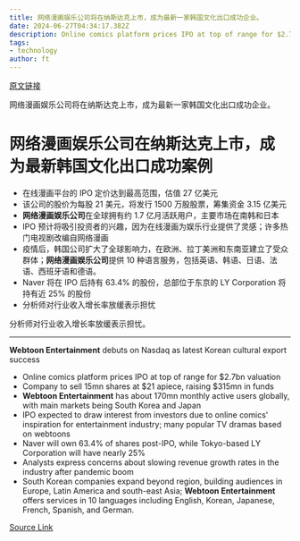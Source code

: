 ```yaml
---
title: 网络漫画娱乐公司将在纳斯达克上市，成为最新一家韩国文化出口成功企业。
date: 2024-06-27T04:34:17.382Z
description: Online comics platform prices IPO at top of range for $2.7bn valuation
tags: 
- technology
author: ft
---
```


[原文链接](https://ft.com/content/e362807c-701a-4bc2-9918-58d3bb940e05)

网络漫画娱乐公司将在纳斯达克上市，成为最新一家韩国文化出口成功企业。

# **网络漫画娱乐公司**在纳斯达克上市，成为最新韩国文化出口成功案例

- 在线漫画平台的 IPO 定价达到最高范围，估值 27 亿美元
- 该公司的股价为每股 21 美元，将发行 1500 万股股票，筹集资金 3.15 亿美元
- **网络漫画娱乐公司**在全球拥有约 1.7 亿月活跃用户，主要市场在南韩和日本
- IPO 预计将吸引投资者的兴趣，因为在线漫画为娱乐行业提供了灵感；许多热门电视剧改编自网络漫画
- 疫情后，韩国公司扩大了全球影响力，在欧洲、拉丁美洲和东南亚建立了受众群体；**网络漫画娱乐公司**提供 10 种语言服务，包括英语、韩语、日语、法语、西班牙语和德语。
- Naver 将在 IPO 后持有 63.4% 的股份，总部位于东京的 LY Corporation 将持有近 25% 的股份
- 分析师对行业收入增长率放缓表示担忧

分析师对行业收入增长率放缓表示担忧。

---

 **Webtoon Entertainment** debuts on Nasdaq as latest Korean cultural export success  

- Online comics platform prices IPO at top of range for $2.7bn valuation
- Company to sell 15mn shares at $21 apiece, raising $315mn in funds
- **Webtoon Entertainment** has about 170mn monthly active users globally, with main markets being South Korea and Japan
- IPO expected to draw interest from investors due to online comics' inspiration for entertainment industry; many popular TV dramas based on webtoons
- Naver will own 63.4% of shares post-IPO, while Tokyo-based LY Corporation will have nearly 25%
- Analysts express concerns about slowing revenue growth rates in the industry after pandemic boom
- South Korean companies expand beyond region, building audiences in Europe, Latin America and south-east Asia; **Webtoon Entertainment** offers services in 10 languages including English, Korean, Japanese, French, Spanish, and German.

[Source Link](https://ft.com/content/e362807c-701a-4bc2-9918-58d3bb940e05)

